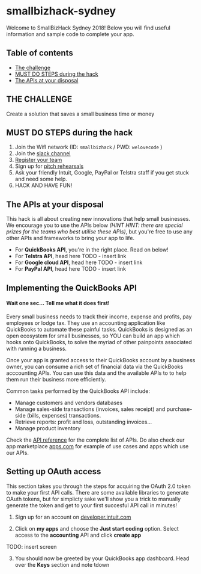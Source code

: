 # smallbizhack-sydney
Welcome to SmallBizHack Sydney 2018! Below you will find useful information and sample code to complete your app. 

## Table of contents

* [The challenge](#thechallenge)
* [MUST DO STEPS during the hack](#mustdostepsduringthehack)
* [The APIs at your disposal](#theapisatyourdisposal)

## THE CHALLENGE
Create a solution that saves a small business time or money

## MUST DO STEPS during the hack

1. Join the WifI network (ID: `smallbizhack` / PWD: `welovecode` )
2. Join the [slack channel](https://join.slack.com/t/smallbizhacksydney/shared_invite/enQtMzU3NzI5MTQ1Nzk1LThhMmRhYWRlOGI5NGJlYTY4YjQ0ZDhmNGU4YmZkMGVhNWQ2Mzc5MDA1MDgzNjI0NjdhNmZhMzZjOGY3YzU5MDI)
3. [Register your team](https://intuitcorp.quickbase.com/db/bnn75k63r?a=nwr)
4. Sign up for [pitch rehearsals](https://intuit.me/SYDhackpitchprep2018)
5. Ask your friendly Intuit, Google, PayPal or Telstra staff if you get stuck and need some help.
6. HACK AND HAVE FUN!

## The APIs at your disposal
This hack is all about creating new innovations that help small businesses. We encourage you to use the APIs below _(HINT HINT: there are special prizes for the teams who best utilise these APIs)_, but you're free to use any other APIs and frameworks to bring your app to life. 

* For **QuickBooks API**, you're in the right place. Read on below!
* For **Telstra API**, head here TODO - insert link
* For **Google cloud API**, head here TODO - insert link
* For **PayPal API**, head here TODO - insert link


## Implementing the QuickBooks API

#### Wait one sec... Tell me what it does first!
Every small business needs to track their income, expense and profits, pay employees or lodge tax. They use an accounting application like QuickBooks to automate these painful tasks. QuickBooks is designed as an open ecosystem for small businesses, so YOU can build an app which hooks onto QuickBooks, to solve the myriad of other painpoints associated with running a business. 

Once your app is granted access to their QuickBooks account by a business owner, you can consume a rich set of financial data via the QuickBooks acccounting APIs. You can use this data and the available  APIs to to help them run their business more efficiently. 

Common tasks performed by the QuickBooks API include:
* Manage customers and vendors databases 
* Manage sales-side transactions (invoices, sales receipt) and purchase-side (bills, expenses) transactions.
* Retrieve reports: profit and loss, outstanding invoices...
* Manage product inventory

Check the [API reference](https://developer.intuit.com/docs/api/accounting) for the complete list of APIs. Do also check our app marketplace [apps.com](www.apps.com) for example of use cases and apps which use our APIs.


## Setting up OAuth access

This section takes you through the steps for acquiring the OAuth 2.0 token to make your first API calls. There are some available libraries to generate OAuth tokens, but for simplicty sake we'll show you a trick to manually generate the token and get to your first succesful API call in minutes!


1. Sign up for an account on [​developer.intuit.com](​https://www.developer.intuit.com)

2. Click on <b>my apps</b> and choose the <b>Just start coding</b> option. Select access to the <b>accounting</b> API and click <b>create app</b>

TODO: insert screen

3. You should now be greeted by your QuickBooks app dashboard. Head over the <b>Keys</b> section and note tdown 







